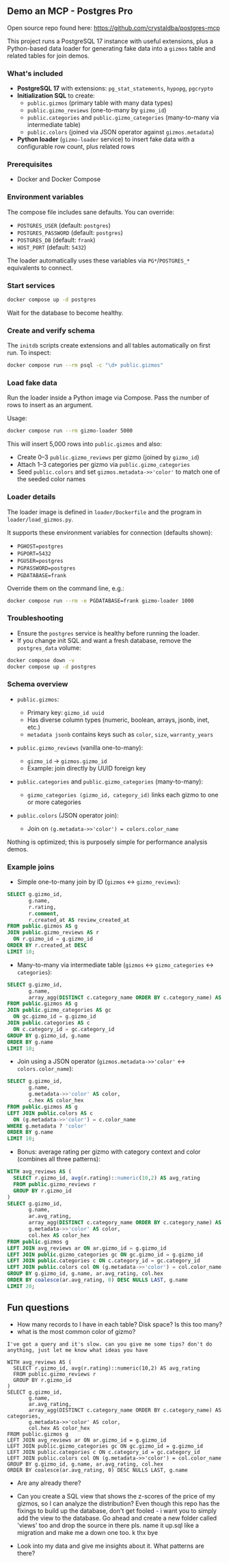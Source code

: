 ## Demo an MCP - Postgres Pro

Open source repo found here: https://github.com/crystaldba/postgres-mcp

This project runs a PostgreSQL 17 instance with useful extensions, plus a Python-based data loader for generating fake data into a `gizmos` table and related tables for join demos.

### What's included

- **PostgreSQL 17** with extensions: `pg_stat_statements`, `hypopg`, `pgcrypto`
- **Initialization SQL** to create:
  - `public.gizmos` (primary table with many data types)
  - `public.gizmo_reviews` (one-to-many by `gizmo_id`)
  - `public.categories` and `public.gizmo_categories` (many-to-many via intermediate table)
  - `public.colors` (joined via JSON operator against `gizmos.metadata`)
- **Python loader** (`gizmo-loader` service) to insert fake data with a configurable row count, plus related rows

### Prerequisites

- Docker and Docker Compose

### Environment variables

The compose file includes sane defaults. You can override:

- `POSTGRES_USER` (default: `postgres`)
- `POSTGRES_PASSWORD` (default: `postgres`)
- `POSTGRES_DB` (default: `frank`)
- `HOST_PORT` (default: `5432`)

The loader automatically uses these variables via `PG*`/`POSTGRES_*` equivalents to connect.

### Start services

```bash
docker compose up -d postgres
```

Wait for the database to become healthy.

### Create and verify schema

The `initdb` scripts create extensions and all tables automatically on first run. To inspect:

```bash
docker compose run --rm psql -c "\d+ public.gizmos"
```

### Load fake data

Run the loader inside a Python image via Compose. Pass the number of rows to insert as an argument.

Usage:

```bash
docker compose run --rm gizmo-loader 5000
```

This will insert 5,000 rows into `public.gizmos` and also:

- Create 0–3 `public.gizmo_reviews` per gizmo (joined by `gizmo_id`)
- Attach 1–3 categories per gizmo via `public.gizmo_categories`
- Seed `public.colors` and set `gizmos.metadata->>'color'` to match one of the seeded color names

### Loader details

The loader image is defined in `loader/Dockerfile` and the program in `loader/load_gizmos.py`.

It supports these environment variables for connection (defaults shown):

- `PGHOST=postgres`
- `PGPORT=5432`
- `PGUSER=postgres`
- `PGPASSWORD=postgres`
- `PGDATABASE=frank`

Override them on the command line, e.g.:

```bash
docker compose run --rm -e PGDATABASE=frank gizmo-loader 1000
```

### Troubleshooting

- Ensure the `postgres` service is healthy before running the loader.
- If you change init SQL and want a fresh database, remove the `postgres_data` volume:

```bash
docker compose down -v
docker compose up -d postgres
```

### Schema overview

- `public.gizmos`:

  - Primary key: `gizmo_id uuid`
  - Has diverse column types (numeric, boolean, arrays, jsonb, inet, etc.)
  - `metadata jsonb` contains keys such as `color`, `size`, `warranty_years`

- `public.gizmo_reviews` (vanilla one-to-many):

  - `gizmo_id` → `gizmos.gizmo_id`
  - Example: join directly by UUID foreign key

- `public.categories` and `public.gizmo_categories` (many-to-many):

  - `gizmo_categories (gizmo_id, category_id)` links each gizmo to one or more categories

- `public.colors` (JSON operator join):
  - Join on `(g.metadata->>'color') = colors.color_name`

Nothing is optimized; this is purposely simple for performance analysis demos.

### Example joins

- Simple one-to-many join by ID (`gizmos` ↔ `gizmo_reviews`):

```sql
SELECT g.gizmo_id,
       g.name,
       r.rating,
       r.comment,
       r.created_at AS review_created_at
FROM public.gizmos AS g
JOIN public.gizmo_reviews AS r
  ON r.gizmo_id = g.gizmo_id
ORDER BY r.created_at DESC
LIMIT 10;
```

- Many-to-many via intermediate table (`gizmos` ↔ `gizmo_categories` ↔ `categories`):

```sql
SELECT g.gizmo_id,
       g.name,
       array_agg(DISTINCT c.category_name ORDER BY c.category_name) AS categories
FROM public.gizmos AS g
JOIN public.gizmo_categories AS gc
  ON gc.gizmo_id = g.gizmo_id
JOIN public.categories AS c
  ON c.category_id = gc.category_id
GROUP BY g.gizmo_id, g.name
ORDER BY g.name
LIMIT 10;
```

- Join using a JSON operator (`gizmos.metadata->>'color'` ↔ `colors.color_name`):

```sql
SELECT g.gizmo_id,
       g.name,
       g.metadata->>'color' AS color,
       c.hex AS color_hex
FROM public.gizmos AS g
LEFT JOIN public.colors AS c
  ON (g.metadata->>'color') = c.color_name
WHERE g.metadata ? 'color'
ORDER BY g.name
LIMIT 10;
```

- Bonus: average rating per gizmo with category context and color (combines all three patterns):

```sql
WITH avg_reviews AS (
  SELECT r.gizmo_id, avg(r.rating)::numeric(10,2) AS avg_rating
  FROM public.gizmo_reviews r
  GROUP BY r.gizmo_id
)
SELECT g.gizmo_id,
       g.name,
       ar.avg_rating,
       array_agg(DISTINCT c.category_name ORDER BY c.category_name) AS categories,
       g.metadata->>'color' AS color,
       col.hex AS color_hex
FROM public.gizmos g
LEFT JOIN avg_reviews ar ON ar.gizmo_id = g.gizmo_id
LEFT JOIN public.gizmo_categories gc ON gc.gizmo_id = g.gizmo_id
LEFT JOIN public.categories c ON c.category_id = gc.category_id
LEFT JOIN public.colors col ON (g.metadata->>'color') = col.color_name
GROUP BY g.gizmo_id, g.name, ar.avg_rating, col.hex
ORDER BY coalesce(ar.avg_rating, 0) DESC NULLS LAST, g.name
LIMIT 20;
```

## Fun questions

- How many records to I have in each table? Disk space? Is this too many?
- what is the most common color of gizmo?

```text
I've got a query and it's slow. can you give me some tips? don't do anything, just let me know what ideas you have

WITH avg_reviews AS (
  SELECT r.gizmo_id, avg(r.rating)::numeric(10,2) AS avg_rating
  FROM public.gizmo_reviews r
  GROUP BY r.gizmo_id
)
SELECT g.gizmo_id,
       g.name,
       ar.avg_rating,
       array_agg(DISTINCT c.category_name ORDER BY c.category_name) AS categories,
       g.metadata->>'color' AS color,
       col.hex AS color_hex
FROM public.gizmos g
LEFT JOIN avg_reviews ar ON ar.gizmo_id = g.gizmo_id
LEFT JOIN public.gizmo_categories gc ON gc.gizmo_id = g.gizmo_id
LEFT JOIN public.categories c ON c.category_id = gc.category_id
LEFT JOIN public.colors col ON (g.metadata->>'color') = col.color_name
GROUP BY g.gizmo_id, g.name, ar.avg_rating, col.hex
ORDER BY coalesce(ar.avg_rating, 0) DESC NULLS LAST, g.name
```

- Are any already there?

- Can you create a SQL view that shows the z-scores of the price of my gizmos, so I can analyze the distribution? Even though this repo has the fixings to build up the database, don't get fooled - i want you to simply add the view to the database. Go ahead and create a new folder called 'views' too and drop the source in there pls. name it up.sql like a migration and make me a down one too. k thx bye

- Look into my data and give me insights about it. What patterns are there?
